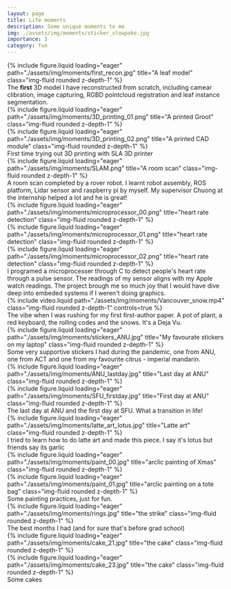 ```yaml
---
layout: page
title: Life moments
description: Some unique moments to me
img: ./assets/img/moments/sticker_slowpoke.jpg
importance: 3
category: fun
---
```


<div class="row">
    <div class="col-sm mt-3 mt-md-0">
        {% include figure.liquid loading="eager" path="./assets/img/moments/first_recon.jpg" title="A leaf model" class="img-fluid rounded z-depth-1" %}
    </div>
</div>
<div class="caption">
    The <strong>first</strong> 3D model I have reconstructed from scratch, including camear clibration, image capturing, RGBD pointcloud registration and leaf instance segmentation.
</div>

<div class="row">
    <div class="col-sm mt-3 mt-md-0">
        {% include figure.liquid loading="eager" path="./assets/img/moments/3D_printing_01.png" title="A printed Groot" class="img-fluid rounded z-depth-1" %}
    </div>
    <div class="col-sm mt-3 mt-md-0">
        {% include figure.liquid loading="eager" path="./assets/img/moments/3D_printing_02.png" title="A printed CAD module" class="img-fluid rounded z-depth-1" %}
    </div>
</div>
<div class="caption">
    First time trying out 3D printing with SLA 3D printer
</div>

<div class="row">
    <div class="col-sm mt-3 mt-md-0">
        {% include figure.liquid loading="eager" path="./assets/img/moments/SLAM.png" title="A room scan" class="img-fluid rounded z-depth-1" %}
    </div>
</div>
<div class="caption">
    A room scan completed by a rover robot. I learnt robot assembly, ROS platform, Lidar sensor and raspberry pi by myself. My supervisor Chuong at the internship helped a lot and he is great!
</div>

<div class="row">
    <div class="col-sm mt-3 mt-md-0">
        {% include figure.liquid loading="eager" path="./assets/img/moments/microprocessor_00.png" title="heart rate detection" class="img-fluid rounded z-depth-1" %}
    </div>
    <div class="col-sm mt-3 mt-md-0">
        {% include figure.liquid loading="eager" path="./assets/img/moments/microprocessor_01.png" title="heart rate detection" class="img-fluid rounded z-depth-1" %}
    </div>
    <div class="col-sm mt-3 mt-md-0">
        {% include figure.liquid loading="eager" path="./assets/img/moments/microprocessor_02.png" title="heart rate detection" class="img-fluid rounded z-depth-1" %}
    </div>
</div>
<div class="caption">
    I programed a microprocesser through C to detect people's heart rate through a pulse sensor. The readings of my sensor aligns with my Apple watch readings. The project brough me so much joy that I would have dive deep into embeded systems if I weren't doing graphics.
</div>


<div class="row mt-3">
    <div class="col-sm mt-3 mt-md-0">
        {% include video.liquid path="./assets/img/moments/Vancouver_snow.mp4" class="img-fluid rounded z-depth-1" controls=true %}
    </div>
</div>
<div class="caption">
    The vibe when I was rushing for my first first-author paper. A pot of plant, a red keyboard, the rolling codes and the snows. It's a Deja Vu.
</div>


<div class="row">
    <div class="col-sm mt-3 mt-md-0">
        {% include figure.liquid loading="eager" path="./assets/img/moments/stickers_ANU.jpg" title="My favourate stickers on my laptop" class="img-fluid rounded z-depth-1" %}
    </div>
</div>
<div class="caption">
    Some very supportive stickers I had during the pandemic, one from ANU, one from ACT and one from my favourite citrus - imperial mandarin.
</div>

<div class="row">
    <div class="col-sm mt-3 mt-md-0">
        {% include figure.liquid loading="eager" path="./assets/img/moments/ANU_lastday.jpg" title="Last day at ANU" class="img-fluid rounded z-depth-1" %}
    </div>
    <div class="col-sm mt-3 mt-md-0">
        {% include figure.liquid loading="eager" path="./assets/img/moments/SFU_firstday.jpg" title="First day at ANU" class="img-fluid rounded z-depth-1" %}
    </div>
</div>
<div class="caption">
    The last day at ANU and the first day at SFU. What a transition in life!
</div>

<div class="row">
    <div class="col-sm mt-3 mt-md-0">
        {% include figure.liquid loading="eager" path="./assets/img/moments/latte_art_lotus.jpg" title="Latte art" class="img-fluid rounded z-depth-1" %}
    </div>
</div>
<div class="caption">
    I tried to learn how to do latte art and made this piece. I say it's lotus but friends say its garlic
</div>

<div class="row">
    <div class="col-sm-9 mt-3 mt-md-0">
        {% include figure.liquid loading="eager" path="./assets/img/moments/paint_00.jpg" title="arclic painting of Xmas" class="img-fluid rounded z-depth-1" %}
    </div>
    <div class="col-sm-3 mt-3 mt-md-0">
        {% include figure.liquid loading="eager" path="./assets/img/moments/paint_01.jpg" title="arclic painting on a tote bag" class="img-fluid rounded z-depth-1" %}
    </div>
</div>
<div class="caption">
    Some painting practices, just for fun.
</div>

<div class="row">
    <div class="col-sm mt-3 mt-md-0">
        {% include figure.liquid loading="eager" path="./assets/img/moments/rings.jpg" title="the strike" class="img-fluid rounded z-depth-1" %}
    </div>
</div>
<div class="caption">
    The best months I had (and for sure that's before grad school)
</div>

<div class="row">
    <div class="col-sm mt-3 mt-md-0">
        {% include figure.liquid loading="eager" path="./assets/img/moments/cake_21.jpg" title="the cake" class="img-fluid rounded z-depth-1" %}
    </div>
    <div class="col-sm mt-3 mt-md-0">
        {% include figure.liquid loading="eager" path="./assets/img/moments/cake_23.jpg" title="the cake" class="img-fluid rounded z-depth-1" %}
    </div>
</div>
<div class="caption">
    Some cakes
</div>

